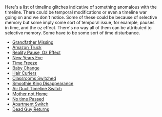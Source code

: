 
Here's a list of timeline glitches indicative of something anomalous with the timeline.
There could be temporal modifications or even a timeline war going on and we don't notice. Some of these could be because of selective memory but some imply some sort of temporal issue, for example, pauses in time, and the oz effect. There's no way all of them can be attributed to selective memory. Some have to be some sort of time disturbance.

- [Grandfather Missing](https://www.reddit.com/r/Glitch_in_the_Matrix/comments/1expzxl/it_wasnt_my_grandfathers_body_in_the_casket/)
- [Amazon Truck](https://www.reddit.com/r/Glitch_in_the_Matrix/comments/1exfvlt/weird_time_jump_saw_an_amazon_truck_come_out_of_a/)
- [Reality Pause, Oz Effect](https://www.reddit.com/r/Glitch_in_the_Matrix/comments/1etzegn/i_think_i_saw_reality_pause/)
- [New Years Eve](https://www.reddit.com/r/Glitch_in_the_Matrix/comments/1esiftg/switched_timelines_dimensions_on_new_years/)
- [Time Freeze](https://www.reddit.com/r/Glitch_in_the_Matrix/comments/1eqva38/time_froze/)
- [Baby Change](https://www.reddit.com/r/Glitch_in_the_Matrix/comments/1emubr8/saw_my_ex_coworker_announced_she_was_going_to/)
- [Hair Curlers](https://www.reddit.com/r/Glitch_in_the_Matrix/comments/1emesic/saw_my_girlfriend_wearing_hair_curlers_on/)
- [Classrooms Switched](https://www.reddit.com/r/Glitch_in_the_Matrix/comments/1emmgm4/the_classrooms_switched/)
- [Smoothie King Disappearance](https://www.reddit.com/r/Glitch_in_the_Matrix/comments/1ejlray/smoothie_king_disappeared_then_reappeared_weeks/)
- [Air Duct Timeline Switch](https://www.reddit.com/r/Glitch_in_the_Matrix/comments/1efe53x/huge_weird_air_duct_appeared_on_wall_right_next/)
- [Mother not Home](https://www.reddit.com/r/Glitch_in_the_Matrix/comments/1ef2642/me_and_sister_heard_the_same_thing_just_to/)
- [No time Passed](https://www.reddit.com/r/Glitch_in_the_Matrix/comments/1eansr7/i_leave_home_and_come_back_and_barely_any_time/)
- [Apartment Switch](https://www.reddit.com/r/Glitch_in_the_Matrix/comments/1ojywk/i_experienced_a_glitch_in_the_timelineor_something/)
- [Dead Guy Returns](https://arstechnica.com/civis/threads/ive-had-a-bizarre-glitch-in-the-multiverse-experience-maybe-im-going-mad.1495714/)

